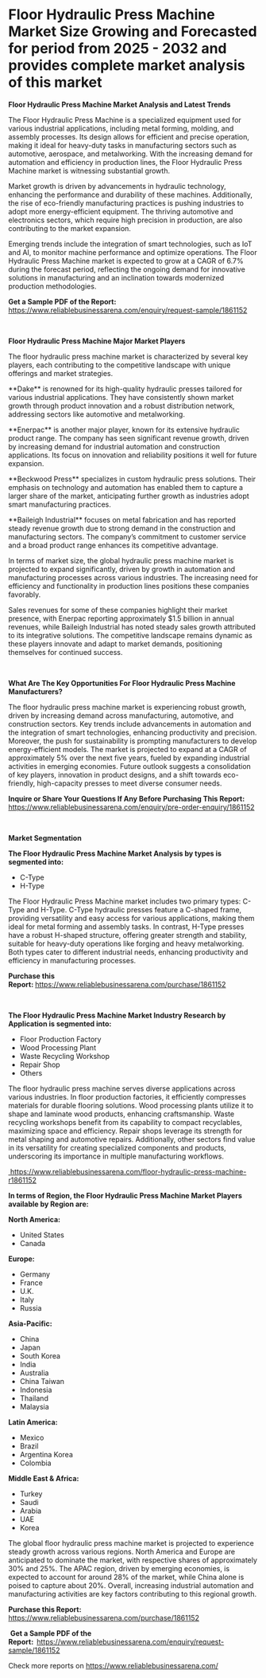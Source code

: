 <p><h1>Floor Hydraulic Press Machine Market Size Growing and Forecasted for period from 2025 - 2032 and provides complete market analysis of this market</h1></p><p><strong>Floor Hydraulic Press Machine Market Analysis and Latest Trends</strong></p>
<p><p>The Floor Hydraulic Press Machine is a specialized equipment used for various industrial applications, including metal forming, molding, and assembly processes. Its design allows for efficient and precise operation, making it ideal for heavy-duty tasks in manufacturing sectors such as automotive, aerospace, and metalworking. With the increasing demand for automation and efficiency in production lines, the Floor Hydraulic Press Machine market is witnessing substantial growth.</p><p>Market growth is driven by advancements in hydraulic technology, enhancing the performance and durability of these machines. Additionally, the rise of eco-friendly manufacturing practices is pushing industries to adopt more energy-efficient equipment. The thriving automotive and electronics sectors, which require high precision in production, are also contributing to the market expansion.</p><p>Emerging trends include the integration of smart technologies, such as IoT and AI, to monitor machine performance and optimize operations. The Floor Hydraulic Press Machine market is expected to grow at a CAGR of 6.7% during the forecast period, reflecting the ongoing demand for innovative solutions in manufacturing and an inclination towards modernized production methodologies.</p></p>
<p><strong>Get a Sample PDF of the Report:&nbsp;</strong> <a href="https://www.reliablebusinessarena.com/enquiry/request-sample/1861152?utm_campaign=2146&utm_medium=2&utm_source=Github&utm_content=ia&utm_term=12042025&utm_id=floor-hydraulic-press-machine">https://www.reliablebusinessarena.com/enquiry/request-sample/1861152</a></p>
<p>&nbsp;</p>
<p><strong>Floor Hydraulic Press Machine Major Market Players</strong></p>
<p><p>The floor hydraulic press machine market is characterized by several key players, each contributing to the competitive landscape with unique offerings and market strategies.</p><p>**Dake** is renowned for its high-quality hydraulic presses tailored for various industrial applications. They have consistently shown market growth through product innovation and a robust distribution network, addressing sectors like automotive and metalworking. </p><p>**Enerpac** is another major player, known for its extensive hydraulic product range. The company has seen significant revenue growth, driven by increasing demand for industrial automation and construction applications. Its focus on innovation and reliability positions it well for future expansion.</p><p>**Beckwood Press** specializes in custom hydraulic press solutions. Their emphasis on technology and automation has enabled them to capture a larger share of the market, anticipating further growth as industries adopt smart manufacturing practices. </p><p>**Baileigh Industrial** focuses on metal fabrication and has reported steady revenue growth due to strong demand in the construction and manufacturing sectors. The company’s commitment to customer service and a broad product range enhances its competitive advantage.</p><p>In terms of market size, the global hydraulic press machine market is projected to expand significantly, driven by growth in automation and manufacturing processes across various industries. The increasing need for efficiency and functionality in production lines positions these companies favorably. </p><p>Sales revenues for some of these companies highlight their market presence, with Enerpac reporting approximately $1.5 billion in annual revenues, while Baileigh Industrial has noted steady sales growth attributed to its integrative solutions. The competitive landscape remains dynamic as these players innovate and adapt to market demands, positioning themselves for continued success.</p></p>
<p>&nbsp;</p>
<p><strong>What Are The Key Opportunities For Floor Hydraulic Press Machine Manufacturers?</strong></p>
<p><p>The floor hydraulic press machine market is experiencing robust growth, driven by increasing demand across manufacturing, automotive, and construction sectors. Key trends include advancements in automation and the integration of smart technologies, enhancing productivity and precision. Moreover, the push for sustainability is prompting manufacturers to develop energy-efficient models. The market is projected to expand at a CAGR of approximately 5% over the next five years, fueled by expanding industrial activities in emerging economies. Future outlook suggests a consolidation of key players, innovation in product designs, and a shift towards eco-friendly, high-capacity presses to meet diverse consumer needs.</p></p>
<p><strong>Inquire or Share Your Questions If Any Before Purchasing This Report:</strong> <a href="https://www.reliablebusinessarena.com/enquiry/pre-order-enquiry/1861152?utm_campaign=2146&utm_medium=2&utm_source=Github&utm_content=ia&utm_term=12042025&utm_id=floor-hydraulic-press-machine">https://www.reliablebusinessarena.com/enquiry/pre-order-enquiry/1861152</a></p>
<p>&nbsp;</p>
<p><strong>Market Segmentation</strong></p>
<p><strong>The Floor Hydraulic Press Machine Market Analysis by types is segmented into:</strong></p>
<p><ul><li>C-Type</li><li>H-Type</li></ul></p>
<p><p>The Floor Hydraulic Press Machine market includes two primary types: C-Type and H-Type. C-Type hydraulic presses feature a C-shaped frame, providing versatility and easy access for various applications, making them ideal for metal forming and assembly tasks. In contrast, H-Type presses have a robust H-shaped structure, offering greater strength and stability, suitable for heavy-duty operations like forging and heavy metalworking. Both types cater to different industrial needs, enhancing productivity and efficiency in manufacturing processes.</p></p>
<p><strong>Purchase this Report:&nbsp;</strong><a href="https://www.reliablebusinessarena.com/purchase/1861152?utm_campaign=2146&utm_medium=2&utm_source=Github&utm_content=ia&utm_term=12042025&utm_id=floor-hydraulic-press-machine">https://www.reliablebusinessarena.com/purchase/1861152</a></p>
<p>&nbsp;</p>
<p><strong>The Floor Hydraulic Press Machine Market Industry Research by Application is segmented into:</strong></p>
<p><ul><li>Floor Production Factory</li><li>Wood Processing Plant</li><li>Waste Recycling Workshop</li><li>Repair Shop</li><li>Others</li></ul></p>
<p><p>The floor hydraulic press machine serves diverse applications across various industries. In floor production factories, it efficiently compresses materials for durable flooring solutions. Wood processing plants utilize it to shape and laminate wood products, enhancing craftsmanship. Waste recycling workshops benefit from its capability to compact recyclables, maximizing space and efficiency. Repair shops leverage its strength for metal shaping and automotive repairs. Additionally, other sectors find value in its versatility for creating specialized components and products, underscoring its importance in multiple manufacturing workflows.</p></p>
<p><a href="https://www.reliablebusinessarena.com/floor-hydraulic-press-machine-r1861152?utm_campaign=2146&utm_medium=2&utm_source=Github&utm_content=ia&utm_term=12042025&utm_id=floor-hydraulic-press-machine">&nbsp;https://www.reliablebusinessarena.com/floor-hydraulic-press-machine-r1861152</a></p>
<p><strong>In terms of Region, the Floor Hydraulic Press Machine Market Players available by Region are:</strong></p>
<p>
    <p> <strong> North America: </strong>
        <ul>
            <li>United States</li>
            <li>Canada</li>
        </ul>
        </p> 
    <p> <strong> Europe: </strong>
        <ul>
            <li>Germany</li>
            <li>France</li>
            <li>U.K.</li>
            <li>Italy</li>
            <li>Russia</li>
        </ul>
        </p> 
    <p> <strong> Asia-Pacific: </strong>
        <ul>
            <li>China</li>
            <li>Japan</li>
            <li>South Korea</li>
            <li>India</li>
            <li>Australia</li>
            <li>China Taiwan</li>
            <li>Indonesia</li>
            <li>Thailand</li>
            <li>Malaysia</li>
        </ul>
        </p> 
    <p> <strong> Latin America: </strong>
        <ul>
            <li>Mexico</li>
            <li>Brazil</li>
            <li>Argentina Korea</li>
            <li>Colombia</li>
        </ul>
        </p> 
    <p> <strong> Middle East & Africa: </strong>
        <ul>
            <li>Turkey</li>
            <li>Saudi</li>
            <li>Arabia</li>
            <li>UAE</li>
            <li>Korea</li>
        </ul>
    </p>
    </p>
<p><p>The global floor hydraulic press machine market is projected to experience steady growth across various regions. North America and Europe are anticipated to dominate the market, with respective shares of approximately 30% and 25%. The APAC region, driven by emerging economies, is expected to account for around 28% of the market, while China alone is poised to capture about 20%. Overall, increasing industrial automation and manufacturing activities are key factors contributing to this regional growth.</p></p>
<p><strong>Purchase this Report: </strong><a href="https://www.reliablebusinessarena.com/purchase/1861152?utm_campaign=2146&utm_medium=2&utm_source=Github&utm_content=ia&utm_term=12042025&utm_id=floor-hydraulic-press-machine">https://www.reliablebusinessarena.com/purchase/1861152</a></p>
<p>&nbsp;<strong>Get a Sample PDF of the Report:&nbsp;&nbsp;</strong><a href="https://www.reliablebusinessarena.com/enquiry/request-sample/1861152?utm_campaign=2146&utm_medium=2&utm_source=Github&utm_content=ia&utm_term=12042025&utm_id=floor-hydraulic-press-machine">https://www.reliablebusinessarena.com/enquiry/request-sample/1861152</a></p>
<p><strong></strong></p>
<p>Check more reports on <a href="https://www.reliablebusinessarena.com/?utm_campaign=2146&utm_medium=2&utm_source=Github&utm_content=ia&utm_term=12042025&utm_id=floor-hydraulic-press-machine">https://www.reliablebusinessarena.com/</a></p>